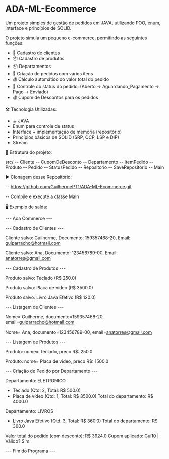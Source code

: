 # ADA-ML-Ecommerce

Um projeto simples de gestão de pedidos em JAVA, utilizando POO, enum, interface e princípios de SOLID.

O projeto simula um pequeno e-commerce, permitindo as seguintes funções:

- 👤 Cadastro de clientes
- 📦 Cadastro de produtos
- 📦 Departamentos
- 🧾 Criação de pedidos com vários itens
- 💰 Cálculo automático do valor total do pedido
- 🔄 Controle do status do pedido: (Aberto -> Aguardando_Pagamento -> Pago -> Enviado)
- 💰 Cupom de Descontos para os pedidos

🛠️ Tecnologia Utilizadas:
- ☕︎ JAVA
- Enum para controle de status
- Interface + implementação de memória (repositório)
- Princípios básicos de SOLID (SRP, OCP, LSP e DIP)
- Stream

📂 Estrutura do projeto:

src/
-- Cliente
-- CupomDeDesconto
-- Departamento
-- ItemPedido
-- Produto
-- Pedido
-- StatusPedido
-- Repositorio
-- SaveRepositorio
-- Main

▶️ Clonagem desse Repositório:

-- https://github.com/GuilhermePT1/ADA-ML-Ecommerce.git

-- Compile e execute a classe Main

🖥️ Exemplo de saída:

--- Ada Commerce ---

--- Cadastro de Clientes ---

Cliente salvo: Guilherme, Documento: 159357468-20, Email: guiparracho@hotmail.com

Cliente salvo: Ana, Documento: 123456789-00, Email: anatorres@gmail.com

--- Cadastro de Produtos ---

Produto salvo: Teclado (R$ 250.0)

Produto salvo: Placa de vídeo (R$ 3500.0)

Produto salvo: Livro Java Efetivo (R$ 120.0)

--- Listagem de Clientes ---

Nome= Guilherme, documento=159357468-20, email=guiparracho@hotmail.com

Nome= Ana, documento=123456789-00, email=anatorres@gmail.com

--- Listagem de Produtos ---

Produto: nome= Teclado, preco R$: 250.0

Produto: nome= Placa de video, preco R$: 1500.0

--- Criação de Pedido por Departamento ---

Departamento: ELETRONICO
- Teclado (Qtd: 2, Total: R$ 500.0)
- Placa de vídeo (Qtd: 1, Total: R$ 3500.0)
Total do departamento: R$ 4000.0

Departamento: LIVROS
- Livro Java Efetivo (Qtd: 3, Total: R$ 360.0)
Total do departamento: R$ 360.0

Valor total do pedido (com desconto): R$ 3924.0
Cupom aplicado: Gui10 | Válido? Sim

--- Fim do Programa ---
